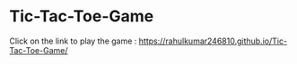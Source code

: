# Tic-Tac-Toe-Game

Click on the link to play the game : https://rahulkumar246810.github.io/Tic-Tac-Toe-Game/

